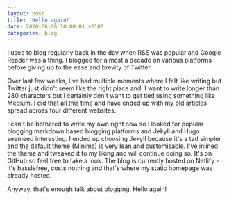 ```yaml
---
layout: post
title: 'Hello again!'
date: 2020-06-06 10:00:01 +0100
categories: blog
---
```


I used to blog regularly back in the day when RSS was popular and Google Reader was a thing. I blogged for almost a decade on various platforms before giving up to the ease and brevity of Twitter.

Over last few weeks, I've had multiple moments where I felt like writing but Twitter just didn't seem like the right place and. I want to write longer than 280 characters but I certainly don't want to get tied using something like Medium. I did that all this time and have ended up with my old articles spread across four different websites.

I can't be bothered to write my own right now so I looked for popular blogging markdown based blogging platforms and Jekyll and Hugo seemeed interesting. I ended up choosing Jekyll because it's a tad simpler and the default theme (Minima) is very lean and customisable. I've inlined the theme and tweaked it to my liking and will continue doing so. It's on GitHub so feel free to take a look. The blog is currently hosted on Netlify - it's hasslefree, costs nothing and that's where my static homepage was already hosted.

Anyway, that's enough talk about blogging. Hello again!

